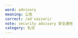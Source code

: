 ```yaml
---
word: advisory
meaning: 公告
correct: /ədˈvaɪzəri/
note: security advisory 安全通告
category: 名词
---
```

